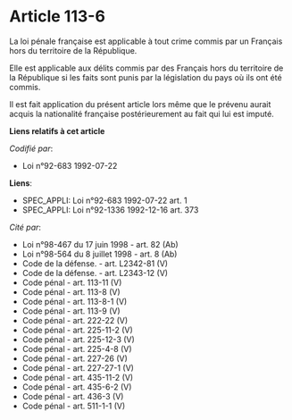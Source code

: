 # Article 113-6

La loi pénale française est applicable à tout crime commis par un Français hors du territoire de la République.

Elle est applicable aux délits commis par des Français hors du territoire de la République si les faits sont punis par la
législation du pays où ils ont été commis.

Il est fait application du présent article lors même que le prévenu aurait acquis la nationalité française postérieurement au
fait qui lui est imputé.

**Liens relatifs à cet article**

_Codifié par_:

  - Loi n°92-683 1992-07-22

**Liens**:

  - SPEC_APPLI: Loi n°92-683 1992-07-22 art. 1
  - SPEC_APPLI: Loi n°92-1336 1992-12-16 art. 373

_Cité par_:

  - Loi n°98-467 du 17 juin 1998 - art. 82 (Ab)
  - Loi n°98-564 du 8 juillet 1998 - art. 8 (Ab)
  - Code de la défense. - art. L2342-81 (V)
  - Code de la défense. - art. L2343-12 (V)
  - Code pénal - art. 113-11 (V)
  - Code pénal - art. 113-8 (V)
  - Code pénal - art. 113-8-1 (V)
  - Code pénal - art. 113-9 (V)
  - Code pénal - art. 222-22 (V)
  - Code pénal - art. 225-11-2 (V)
  - Code pénal - art. 225-12-3 (V)
  - Code pénal - art. 225-4-8 (V)
  - Code pénal - art. 227-26 (V)
  - Code pénal - art. 227-27-1 (V)
  - Code pénal - art. 435-11-2 (V)
  - Code pénal - art. 435-6-2 (V)
  - Code pénal - art. 436-3 (V)
  - Code pénal - art. 511-1-1 (V)
